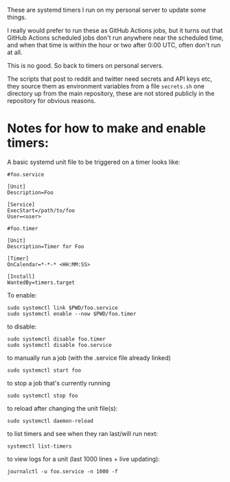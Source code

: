 These are systemd timers I run on my personal server to update some things.

I really would prefer to run these as GitHub Actions jobs, but it turns out that GitHub
Actions scheduled jobs don't run anywhere near the scheduled time, and when that time is
within the hour or two after 0:00 UTC, often don't run at all.

This is no good. So back to timers on personal servers.

The scripts that post to reddit and twitter need secrets and API keys etc, they source
them as environment variables from a file `secrets.sh` one directory up from the main
repository, these are not stored publicly in the repository for obvious reasons.

Notes for how to make and enable timers:
========================================

A basic systemd unit file to be triggered on a timer looks like:

```
#foo.service

[Unit]
Description=Foo

[Service]
ExecStart=/path/to/foo
User=<user>
```

```
#foo.timer

[Unit]
Description=Timer for Foo

[Timer]
OnCalendar=*-*-* <HH:MM:SS>

[Install]
WantedBy=timers.target

```

To enable:

```
sudo systemctl link $PWD/foo.service
sudo systemctl enable --now $PWD/foo.timer
```
to disable:
```
sudo systemctl disable foo.timer
sudo systemctl disable foo.service
```

to manually run a job (with the .service file already linked)
```
sudo systemctl start foo
```

to stop a job that's currently running
```
sudo systemctl stop foo
```

to reload after changing the unit file(s):
```
sudo systemctl daemon-reload
```

to list timers and see when they ran last/will run next:
```
systemctl list-timers
```

to view logs for a unit (last 1000 lines + live updating):
```
journalctl -u foo.service -n 1000 -f
```
